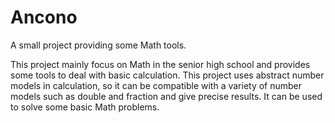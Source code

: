 # Ancono
A small project providing some Math tools.

This project mainly focus on Math in the senior high school and provides some tools to deal 
with basic calculation. This project uses abstract number models in calculation, so it can 
be compatible with a variety of number models such as double and fraction and give precise 
results. It can be used to solve some basic Math problems.

